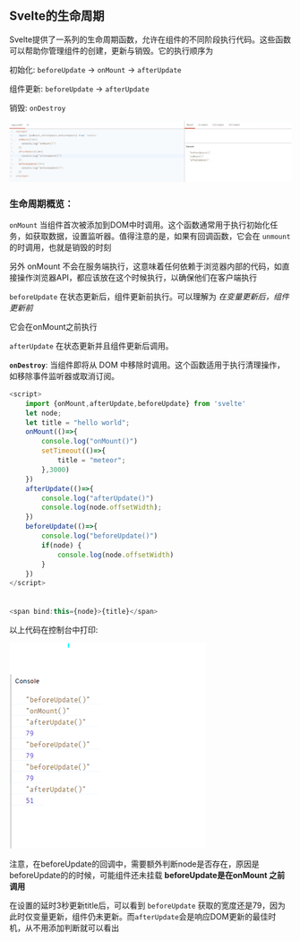 ## Svelte的生命周期

Svelte提供了一系列的生命周期函数，允许在组件的不同阶段执行代码。这些函数可以帮助你管理组件的创建，更新与销毁。它的执行顺序为

初始化: `beforeUpdate` -> `onMount` -> `afterUpdate` 

组件更新: `beforeUpdate` -> `afterUpdate`

销毁: `onDestroy`

![生命周期](生命周期.PNG)

### 生命周期概览：

`onMount` 当组件首次被添加到DOM中时调用。这个函数通常用于执行初始化任务，如获取数据，设置监听器。值得注意的是，如果有回调函数，它会在 `unmount`的时调用，也就是销毁的时刻

另外 onMount 不会在服务端执行，这意味着任何依赖于浏览器内部的代码，如直接操作浏览器API，都应该放在这个时候执行，以确保他们在客户端执行

`beforeUpdate` 在状态更新后，组件更新前执行。可以理解为 *在变量更新后，组件更新前* 

它会在onMount之前执行

`afterUpdate` 在状态更新并且组件更新后调用。

**`onDestroy`**: 当组件即将从 DOM 中移除时调用。这个函数适用于执行清理操作，如移除事件监听器或取消订阅。

<script>
    import {onMount,afterUpdate,beforeUpdate} from 'svelte'
    let node;
    let title = "hello world";
    onMount(()=>{
        console.log("onMount()")
        setTimeout(()=>{
            title = "meteor";
        },3000)
    })
    afterUpdate(()=>{
        console.log("afterUpdate()")
        console.log(node.offsetWidth);
    })
    beforeUpdate(()=>{
        console.log("beforeUpdate()")
        if(node) {
            console.log(node.offsetWidth)
        }
    })
</script>

```javascript
<script>
	import {onMount,afterUpdate,beforeUpdate} from 'svelte'
	let node;
	let title = "hello world";
	onMount(()=>{
		console.log("onMount()")
		setTimeout(()=>{
			title = "meteor";
		},3000)
	})
	afterUpdate(()=>{
		console.log("afterUpdate()")
		console.log(node.offsetWidth);
	})
	beforeUpdate(()=>{
		console.log("beforeUpdate()")
		if(node) {
			console.log(node.offsetWidth)
		}
	})
</script>


<span bind:this={node}>{title}</span>
```

以上代码在控制台中打印:

![生命周期](生命周期2.PNG)

注意，在beforeUpdate的回调中，需要额外判断node是否存在，原因是beforeUpdate的的时候，可能组件还未挂载 **beforeUpdate是在onMount 之前调用**

在设置的延时3秒更新title后，可以看到 `beforeUpdate` 获取的宽度还是79，因为此时仅变量更新，组件仍未更新。而`afterUpdate`会是响应DOM更新的最佳时机，从不用添加判断就可以看出
